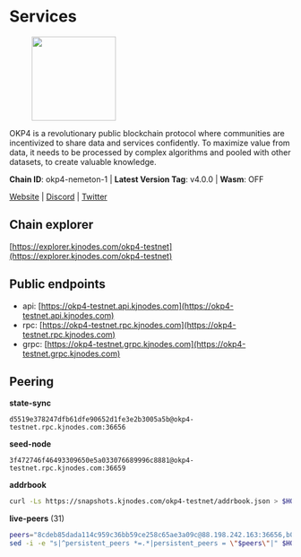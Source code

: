 # Services

<figure><img src="https://raw.githubusercontent.com/kj89/testnet_manuals/main/pingpub/logos/okp4.png" width="150" alt=""><figcaption></figcaption></figure>

OKP4 is a revolutionary public blockchain protocol where communities are incentivized to  share data and services confidently. To maximize value from data, it needs to be processed  by complex algorithms and pooled with other datasets, to create valuable knowledge.

**Chain ID**: okp4-nemeton-1 | **Latest Version Tag**: v4.0.0 | **Wasm**: OFF

[Website](https://okp4.network) | [Discord](https://discord.gg/okp4) | [Twitter](https://twitter.com/OKP4_Protocol)




## Chain explorer
[https://explorer.kjnodes.com/okp4-testnet](https://explorer.kjnodes.com/okp4-testnet)

## Public endpoints

* api: [https://okp4-testnet.api.kjnodes.com](https://okp4-testnet.api.kjnodes.com)
* rpc: [https://okp4-testnet.rpc.kjnodes.com](https://okp4-testnet.rpc.kjnodes.com)
* grpc: [https://okp4-testnet.grpc.kjnodes.com](https://okp4-testnet.grpc.kjnodes.com)

## Peering

**state-sync**

```text
d5519e378247dfb61dfe90652d1fe3e2b3005a5b@okp4-testnet.rpc.kjnodes.com:36656
```

**seed-node**

```text
3f472746f46493309650e5a033076689996c8881@okp4-testnet.rpc.kjnodes.com:36659
```

**addrbook**
```bash
curl -Ls https://snapshots.kjnodes.com/okp4-testnet/addrbook.json > $HOME/.okp4d/config/addrbook.json
```

**live-peers** (31)
```bash
peers="8cdeb85dada114c959c36bb59ce258c65ae3a09c@88.198.242.163:36656,b0b56d944cf1cc569a1e77e0923e075bad94d755@141.95.145.41:28656,d5519e378247dfb61dfe90652d1fe3e2b3005a5b@65.109.68.190:36656,74349a1cb9479b291866debe2042de8a2e88b850@65.108.233.109:17656,ead118d7cbe51cbabf5a77b69db7255512f41023@88.208.34.134:60656,fff0a8c202befd9459ff93783a0e7756da305fe3@38.242.150.63:16656,7dfc61d3ac9f6da7fa9f4893bc0ffa17ef8006e6@185.111.159.139:36656,99f6675049e22a0216af0e2447e7a4c5021874cd@142.132.132.200:28656,d132ad0c5b2afd0eab2d87351eeda46dc9d69312@46.228.205.200:26656,42fbb917fca6787bc3ab774865f4bb1ef950f114@65.108.226.26:30656,c6abcdff7b29159bf5be14f43c8e877648136468@51.159.2.19:23098,0928743859aae996c2236bc376dbc168a22c5925@5.189.159.198:26656,8a7605d8ae4338de5b7a0d5c70244ce05e377630@85.10.200.221:26656,1e48c09a0f78070e90ed49b2e3d59f8fdc188e74@162.55.234.70:55156,6a66a38bdd5895ec6f1ce18b3430860a30e18e02@142.132.149.118:26656,be9841ace1d71a4c7681918ee39f5e00d8e96a82@213.239.216.252:36656,874373b78d2cd50e716aa464bf407581d9305655@94.250.201.130:27656,d1a0ff9bd7ea1ebd06bc7158f3523f5e557328be@163.172.135.127:26656,8028015d1c6828a0b734f3b108f0853b0e19305e@157.90.176.184:26656,44685caf7d8e5befb1c8161c07adf1738dd125d2@130.185.119.103:56656,2c6b5af41689145abb85f95cb49131ae9e193142@217.13.223.167:61356,eef77b5ae1c37f3e5809ff928c329dde906be388@65.108.133.73:21656,307fb25cd6998d0d5bd1d947571f6043c6bb4069@65.109.31.114:2280,854cc8b83a48ba4394c1940b57d0f42ec013e033@38.242.251.204:26656,8527f34bd6e542304809386896997d12d80e5e0e@65.108.237.232:29656,5a460ead06c5fc1d6d70a1f858d874bf53463a4a@149.102.143.145:31656,5c5bf00059349042504c1e7d0449c4ac6ee37fc2@142.132.202.50:11114,fe8bd9375c43a7cc6ef27e62d56af341a62e67c9@95.217.202.49:30656,8af258bbe73f4c66127a7b3e8b1ec23fde2950a6@65.108.192.123:19656,5c2a752c9b1952dbed075c56c600c3a79b58c395@95.214.55.232:26996,473369a53bfa8a0ac4af5a191407b30bc82e83be@74.208.94.42:14656"
sed -i -e "s|^persistent_peers *=.*|persistent_peers = \"$peers\"|" $HOME/.okp4d/config/config.toml
```
